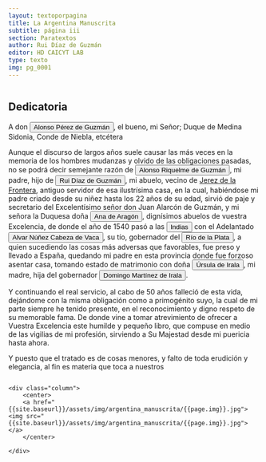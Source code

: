 ```yaml
---
layout: textoporpagina
title: La Argentina Manuscrita
subtitle: página iii
section: Paratextos
author: Rui Díaz de Guzmán
editor: HD CAICYT LAB
type: texto
img: pg_0001
---
```



<div class="row">
	<div class="column">

<h2> Dedicatoria </h2>

<p>A don <button class="balloon" data-balloon-pos="up" data-balloon-length="large" data-balloon="(Sanlúcar de Barrameda, 1550-1615). Noble y militar español. Fue comandante en jefe de la Armada Española y la dirigió durante la Grande y Felicísima Armada (Armada Invencible). Hijo de Juan Claros de Guzmán (IX conde de Niebla) y Leonor de Zúñiga y Sotomayor. En 1558, cuando falleció su abuelo Juan Alonso Pérez de Guzmán, se convirtió en el VII duque de Medina Sidonia, XII señor de Sanlúcar, V marqués de Cazaza en África; poseedor de una de las mayores fortunas de Europa.">Alonso Pérez de Guzmán</button>, el bueno, mi Señor; Duque de Medina Sidonia, Conde de Niebla, etcétera</p>

<p>Aunque el discurso de largos años suele causar las más veces en la memoria de los hombres mudanzas y olvido de las obligaciones pasadas, no se podrá decir semejante razón de <button class="balloon" data-balloon-pos="up" data-balloon-length="large" data-balloon="(Jeréz de la Frontera, 1519-1573). Conquistador español, sobrino de Álvar Núñez Cabeza de Vaca, con quien llegó al Río de la Plata en 1541. Fue uno de sus más acérrimos partidarios durante la gobernación de Cabeza de Vaca y se convirtió en una de las figuras más prominentes de la facción de los &quot;leales&quot; una vez que aquel fuera expulsado de la provincia en 1545. Fue forzado por Domingo de Irala a casarse con una de sus hijas mestizas, unión de la cual nació Ruy Díaz de Guzmán.">Alonso Riquelme de Guzmán</button>, mi padre, hijo de <button class="balloon" data-balloon-pos="up" data-balloon-length="large" data-balloon="Ruy  Díaz de Guzmán Riquelme. N. 1475, Jerez de la Frontera, Cádiz, España. Abuelo del autor de La Argentina Manuscrita.">Rui Díaz de Guzmán</button>, mi abuelo, vecino de <a href="https://recogito.pelagios.org/document/wzqxhk0h3vpikm/part/1/edit#39e26c63-2a76-4b30-88a2-17f8da3d5bdc" target="_blank">Jerez de la Frontera</a>, antiguo servidor de esa ilustrísima casa, en la cual, habiéndose mi padre criado desde su niñez hasta los 22 años de su edad, sirvió de paje y secretario del Excelentísimo señor don Juan Alarcón de Guzmán, y mi señora la Duquesa doña <button class="balloon" data-balloon-pos="up" data-balloon-length="large" data-balloon="(España, 1489-Rivarolo Mantuano, 1567) fue una noble española, duquesa consorte de Sabbioneta. Era hija de Alfonso de Aragón y Portugal, segundo duque de Segorbe y Virrey de Valencia y de Juana III de Cardona, duquesa de Cardona. El 8 mayo 1564 se casó con el duque de Sabbioneta Vespasiano I Gonzaga. La muerte de Ana queda envuelta en el mistero. Vespasiano, celoso de su esposa, la hizo recluir en el castillo de Rivarolo, donde murió de desnutrición en 1567.">Ana de Aragón</button>, dignísimos abuelos de vuestra Excelencia, de donde el año de 1540 pasó a las <button class="balloon" data-balloon-pos="up" data-balloon-length="large" data-balloon="Las Indias Occidentales, una forma muy extendida de denominar a América en todo el período colonial.">Indias</button> con el Adelantado <button class="balloon" data-balloon-pos="up" data-balloon-length="large" data-balloon="Álvar Núñez Cabeza de Vaca (Jerez de la Frontera, 1488/90-Sevilla, 27/05/1559), descubridor y conquistador que exploró la costa sur de América del norte, desde la actual Florida hasta el Golfo de California, territorios que se anexionaron en el Virreinato de Nueva España. Nombrado Segundo adelantado, capitán general y gobernador del Río de la Plata, Paranáguazu y sus anexos por el rey Carlos I de España; fue el primer europeo en llegar a las cataratas del Iguazú y explorar el río Paraguay.">Alvar Núñez Cabeza de Vaca</button>, su tío, gobernador del <button class="balloon" data-balloon-pos="up" data-balloon-length="large" data-balloon="Refiere a la Provincia del Río de la Plata, un espacio creado a partir de las capitulaciones que firmó el primer adelantado Pedro de Mendoza con Carlos I en 1534.La misma limitaba al norte con los territorios otorgados a Diego de Almagro, ocupando una franja que se extendería entre el Mar del Sur y el Mar Océano Austral. La exploración y ocupación efectiva del terreno delimitarían el espacio de la provincia del Río de la Plata al sector atlántico y específicamente, al eje fluvial Paraná-Plata.">Río de la Plata</button>, a quien sucediendo las cosas más adversas que favorables, fue preso y llevado a España, quedando mi padre en esta provincia donde fue forzoso asentar casa, tomando estado de matrimonio con doña <button class="balloon" data-balloon-pos="up" data-balloon-length="large" data-balloon="Madre de Ruíz Díaz de Guzmán. Hija de Domingo Martínez de Irala y la guaraní Leonor (Iboty-I Yu) de Irala.">Úrsula de Irala</button>, mi madre, hija del gobernador <button class="balloon" data-balloon-pos="up" data-balloon-length="large" data-balloon="(Vergara de la Hermandad de Guipúzcoa, Castilla, 1509-Asunción del Paraguay, 03/10/1556). Conquistador y colonizador español. Ocupó tres veces el cargo de gobernador interino del Río de la Plata y del Paraguay, en los períodos de 1539 a 1542, de 1544 hasta 1548 y por último desde 1549. Carlos V lo nombró como titular en el cargo en 1555, lo sería hasta su fallecimiento.">Domingo Martínez de Irala</button>.</p>

<p>Y continuando el real servicio, al cabo de 50 años falleció de esta vida, dejándome con la misma obligación como a primogénito suyo, la cual de mi parte siempre he tenido presente, en el reconocimiento y digno respeto de su memorable fama. De donde vine a tomar atrevimiento de ofrecer a Vuestra Excelencia este humilde y pequeño libro, que compuse en medio de las vigilias de mi profesión, sirviendo a Su Majestad desde mi puericia hasta ahora.</p> <p>Y puesto que el tratado es de cosas menores, y falto de toda erudición y elegancia, al fin es materia que toca a nuestros</p>
	</div>

	<div class="column">
		<center>
		<a href="{{site.baseurl}}/assets/img/argentina_manuscrita/{{page.img}}.jpg"><img src="{{site.baseurl}}/assets/img/argentina_manuscrita/{{page.img}}.jpg"></a>
		</center>

	</div>

</div> 